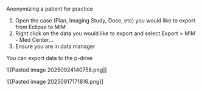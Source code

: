 Anonymizing a patient for practice


1. Open the case (Plan, Imaging Study, Dose, etc) you would like to export from Eclipse to MIM
2. Right click on the data you would like to export and select Export > MIM - Med Center...
3. Ensure you are in data manager 



You can export data to the p-drive

![[Pasted image 20250924140758.png]]


![[Pasted image 20250917171816.png]]



